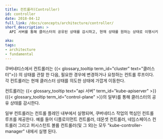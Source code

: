 ```yaml
---
title: 컨트롤러(Controller)
id: controller
date: 2018-04-12
full_link: /docs/concepts/architecture/controller/
short_description: >
  API 서버를 통해 클러스터의 공유된 상태를 감시하고, 현재 상태를 원하는 상태로 이행시키는 컨트롤 루프.

aka:
tags:
- architecture
- fundamental
---
```

쿠버네티스에서 컨트롤러는 {{< glossary_tooltip term_id="cluster" text="클러스터">}}
의 상태를 관찰 한 다음, 필요한 경우에 변경하거나 
요청하는 컨트롤 루프이다.
각 컨트롤러는 현재 클러스터 상태를 의도한 상태에 가깝게
이동한다.


<!--more-->

컨트롤러는 {{< glossary_tooltip text="api 서버" term_id="kube-apiserver" >}} 
({{< glossary_tooltip term_id="control-plane" >}}의 일부)를 
통해 클러스터의 공유 상태를 감시한다.

일부 컨트롤러는 컨트롤 플레인 내부에서 실행되며, 쿠버네티스 작업의 핵심인 
컨트롤 루프를 제공한다. 예를 들어 디플로이먼트 컨트롤러,
데몬셋 컨트롤러, 네임스페이스 컨트롤러 그리고 퍼시스턴트 볼륨
컨트롤러(및 그 외)는 모두 "kube-controller-manager" 내에서 실행 된다.
